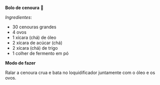 **Bolo de cenoura** :carrot:

*Ingredientes*:

- 30 cenouras grandes
- 4 ovos
- 1 xícara (chá) de óleo
- 2 xícara de acúcar (chá)
- 2 xícara (chá) de trigo
- 1 colher de fermento em pó



**Modo de fazer**

Ralar a cenoura crua e bata no loquidificador juntamente com o óleo e os ovos.

